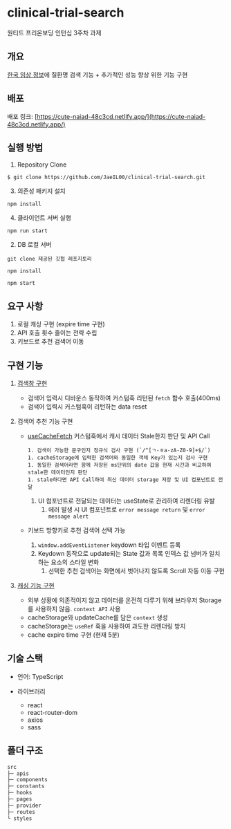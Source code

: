 # clinical-trial-search

원티드 프리온보딩 인턴십 3주차 과제

## 개요

[한국 임상 정보](https://clinicaltrialskorea.com/)에 질환명 검색 기능 + 추가적인 성능 향상 위한 기능 구현

## 배포

배포 링크: [https://cute-naiad-48c3cd.netlify.app/](https://cute-naiad-48c3cd.netlify.app/)

## 실행 방법

1. Repository Clone

```
$ git clone https://github.com/JaeIL00/clinical-trial-search.git
```

3. 의존성 패키지 설치

```
npm install
```

4. 클라이언트 서버 실행

```
npm run start
```

2. DB 로컬 서버

```
git clone 제공된 깃헙 레포지토리

npm install

npm start
```

## 요구 사항

1. 로컬 캐싱 구현 (expire time 구현)
2. API 호출 횟수 줄이는 전략 수립
3. 키보드로 추천 검색어 이동

## 구현 기능

1.  [검색창 구현](https://github.com/JaeIL00/clinical-trial-search/blob/main/src/components/SearchContainer.tsx)

    - 검색어 입력시 디바운스 동작하여 커스텀훅 리턴된 `fetch` 함수 호출(400ms)
    - 검색어 입력시 커스텀훅이 리턴하는 data reset

1.  검색어 추천 기능 구현

    - [useCacheFetch](https://github.com/JaeIL00/clinical-trial-search/blob/main/src/hooks/useCacheFetch.ts) 커스텀훅에서 캐시 데이터 Stale한지 판단 및 API Call

          1. 검색이 가능한 문구인지 정규식 검사 구현 (`/^[ㄱ-ㅎa-zA-Z0-9]+$/`)
          1. cacheStorage에 입력한 검색어와 동일한 객체 Key가 있는지 검사 구현
          1. 동일한 검색어라면 함께 저장된 ms단위의 date 값을 현재 시간과 비교하여 stale한 데이터인지 판단
          1. stale하다면 API Call하여 최신 데이터 storage 저장 및 UI 컴포넌트로 전달

      1. UI 컴포넌트로 전달되는 데이터는 useState로 관리하여 리렌더링 유발
         1. 에러 발생 시 UI 컴포넌트로 `error message return` 및 `error message alert`

    - 키보드 방향키로 추천 검색어 선택 가능
      1. `window.addEventListener` keydown 타입 이벤트 등록
      1. Keydown 동작으로 update되는 State 값과 목록 인덱스 값 넘버가 일치하는 요소의 스타일 변화
         1. 선택한 추천 검색어는 화면에서 벗어나지 않도록 Scroll 자동 이동 구현

1.  [캐싱 기능 구현](https://github.com/JaeIL00/clinical-trial-search/blob/main/src/provider/CacheProvider.tsx)
    - 외부 상황에 의존적이지 않고 데이터를 온전히 다루기 위해 브라우저 Storage를 사용하지 않음. `context API` 사용
    - cacheStorage와 updateCache를 담은 `context` 생성
    - cacheStorage는 `useRef` 훅을 사용하여 과도한 리렌더링 방지
    - cache expire time 구현 (현재 5분)

## 기술 스택

- 언어: TypeScript

- 라이브러리
  - react
  - react-router-dom
  - axios
  - sass

## 폴더 구조

```markdown
src
├─ apis
├─ components
├─ constants
├─ hooks
├─ pages
├─ provider
├─ routes
└ styles
```
